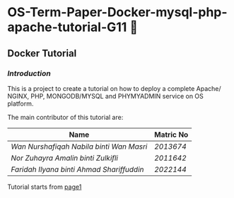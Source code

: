 # OS-Term-Paper-Docker-mysql-php-apache-tutorial-G11 :rocket:

## Docker Tutorial

### _Introduction_
This is a project to create a tutorial on how to deploy a complete Apache/ NGINX, PHP, MONGODB/MYSQL and PHYMYADMIN service on OS platform.

The main contributor of this tutorial are:

Name        | Matric No
-------     |----------
_Wan Nurshafiqah Nabila binti Wan Masri_ | _2013674_
_Nor Zuhayra Amalin binti Zulkifli_ | _2011642_
_Faridah Ilyana binti Ahmad Shariffuddin_ | _2022144_

Tutorial starts from [page1](page1.md)



